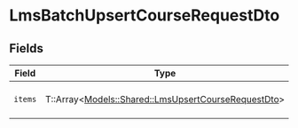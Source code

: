 # LmsBatchUpsertCourseRequestDto


## Fields

| Field                                                                                                   | Type                                                                                                    | Required                                                                                                | Description                                                                                             |
| ------------------------------------------------------------------------------------------------------- | ------------------------------------------------------------------------------------------------------- | ------------------------------------------------------------------------------------------------------- | ------------------------------------------------------------------------------------------------------- |
| `items`                                                                                                 | T::Array<[Models::Shared::LmsUpsertCourseRequestDto](../../models/shared/lmsupsertcourserequestdto.md)> | :heavy_check_mark:                                                                                      | The batch of items to upsert                                                                            |